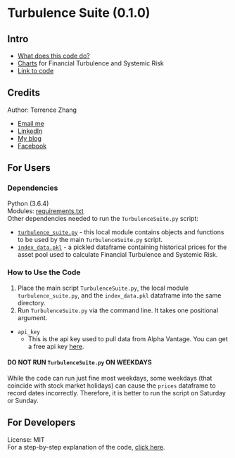 # Turbulence Suite (0.1.0)
## Intro
- [What does this code do?](https://medium.com/@tzhangwps/measuring-financial-turbulence-and-systemic-risk-9d9688f6eec1)
- [Charts](https://terrencez.com/financial-turbulence-and-systemic-risk-charts/) for Financial Turbulence and Systemic Risk
- [Link to code](https://github.com/tzhangwps/Turbulence-Suite/blob/master/TurbulenceSuite.py)

## Credits
Author: Terrence Zhang
- [Email me](https://terrencez.com/get-in-touch/)
- [LinkedIn](https://www.linkedin.com/in/terrencezhang/)
- [My blog](https://medium.com/@tzhangwps)
- [Facebook](https://www.facebook.com/terrence.zhang.39)

## For Users
### Dependencies
Python (3.6.4)
\
Modules: [requirements.txt]()
\
Other dependencies needed to run the `TurbulenceSuite.py` script:
- [`turbulence_suite.py`](https://github.com/tzhangwps/Turbulence-Suite/blob/master/turbulence_suite.py) - this local module contains objects and functions to be used by the main `TurbulenceSuite.py` script.
- [`index_data.pkl`](https://github.com/tzhangwps/Turbulence-Suite/blob/master/index_data.pkl) - a pickled dataframe containing historical prices for the asset pool used to calculate Financial Turbulence and Systemic Risk.

### How to Use the Code
1. Place the main script `TurbulenceSuite.py`, the local module `turbulence_suite.py`, and the `index_data.pkl` dataframe into the same directory.
2. Run `TurbulenceSuite.py` via the command line. It takes one positional argument.
- `api_key`
  - This is the api key used to pull data from Alpha Vantage. You can get a free api key [here](https://www.alphavantage.co/support/#api-key).

#### DO NOT RUN `TurbulenceSuite.py` ON WEEKDAYS
While the code can run just fine most weekdays, some weekdays (that coincide with stock market holidays) can cause the `prices` dataframe to record dates incorrectly. Therefore, it is better to run the script on Saturday or Sunday.

## For Developers
License: MIT
\
For a step-by-step explanation of the code, [click here](https://github.com/tzhangwps/Turbulence-Suite/blob/master/DeveloperGuide.md).
